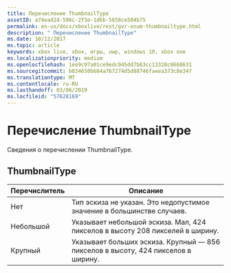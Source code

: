 ```yaml
---
title: Перечисление ThumbnailType
assetID: a74ead24-596c-2f3e-1d6b-5658ce504b75
permalink: en-us/docs/xboxlive/rest/gvr-enum-thumbnailtype.html
description: " Перечисление ThumbnailType"
ms.date: 10/12/2017
ms.topic: article
keywords: xbox live, xbox, игры, uwp, windows 10, xbox one
ms.localizationpriority: medium
ms.openlocfilehash: 1ee9c97a01ce9edc945dd7b83cc13328c8668631
ms.sourcegitcommit: b034650b684a767274d5d88746faeea373c8e34f
ms.translationtype: MT
ms.contentlocale: ru-RU
ms.lasthandoff: 03/06/2019
ms.locfileid: "57628169"
---
```

# <a name="thumbnailtype-enumeration"></a>Перечисление ThumbnailType
Сведения о перечислении ThumbnailType. 
<a id="ID4ER"></a>

 
## <a name="thumbnailtype"></a>ThumbnailType
 
| <b>Перечислитель</b>| <b>Описание</b>| 
| --- | --- | 
| Нет| Тип эскиза не указан. Это недопустимое значение в большинстве случаев.| 
| Небольшой| Указывает небольшой эскиза. Мал, 424 пикселов в высоту 208 пикселей в ширину.| 
| Крупный| Указывает больших эскиза. Крупный — 856 пикселов в высоту, 424 пикселов в ширину.| 
  